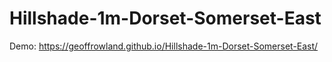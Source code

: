 # Hillshade-1m-Dorset-Somerset-East

Demo: https://geoffrowland.github.io/Hillshade-1m-Dorset-Somerset-East/
